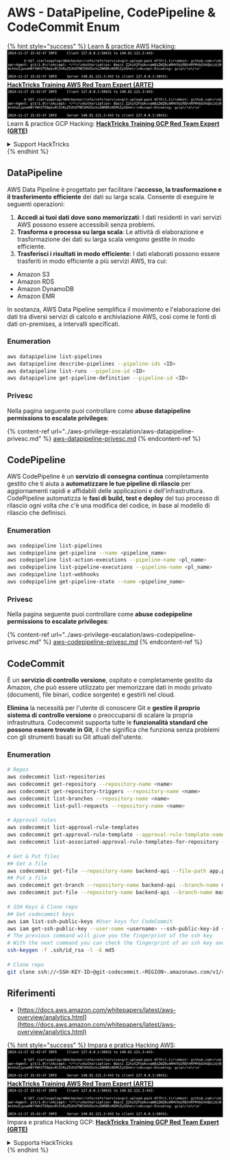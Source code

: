 # AWS - DataPipeline, CodePipeline & CodeCommit Enum

{% hint style="success" %}
Learn & practice AWS Hacking:<img src="../../../.gitbook/assets/image (1).png" alt="" data-size="line">[**HackTricks Training AWS Red Team Expert (ARTE)**](https://training.hacktricks.xyz/courses/arte)<img src="../../../.gitbook/assets/image (1).png" alt="" data-size="line">\
Learn & practice GCP Hacking: <img src="../../../.gitbook/assets/image (2).png" alt="" data-size="line">[**HackTricks Training GCP Red Team Expert (GRTE)**<img src="../../../.gitbook/assets/image (2).png" alt="" data-size="line">](https://training.hacktricks.xyz/courses/grte)

<details>

<summary>Support HackTricks</summary>

* Check the [**subscription plans**](https://github.com/sponsors/carlospolop)!
* **Join the** 💬 [**Discord group**](https://discord.gg/hRep4RUj7f) or the [**telegram group**](https://t.me/peass) or **follow** us on **Twitter** 🐦 [**@hacktricks\_live**](https://twitter.com/hacktricks\_live)**.**
* **Share hacking tricks by submitting PRs to the** [**HackTricks**](https://github.com/carlospolop/hacktricks) and [**HackTricks Cloud**](https://github.com/carlospolop/hacktricks-cloud) github repos.

</details>
{% endhint %}

## DataPipeline

AWS Data Pipeline è progettato per facilitare l'**accesso, la trasformazione e il trasferimento efficiente** dei dati su larga scala. Consente di eseguire le seguenti operazioni:

1. **Accedi ai tuoi dati dove sono memorizzati**: I dati residenti in vari servizi AWS possono essere accessibili senza problemi.
2. **Trasforma e processa su larga scala**: Le attività di elaborazione e trasformazione dei dati su larga scala vengono gestite in modo efficiente.
3. **Trasferisci i risultati in modo efficiente**: I dati elaborati possono essere trasferiti in modo efficiente a più servizi AWS, tra cui:
* Amazon S3
* Amazon RDS
* Amazon DynamoDB
* Amazon EMR

In sostanza, AWS Data Pipeline semplifica il movimento e l'elaborazione dei dati tra diversi servizi di calcolo e archiviazione AWS, così come le fonti di dati on-premises, a intervalli specificati.

### Enumeration
```bash
aws datapipeline list-pipelines
aws datapipeline describe-pipelines --pipeline-ids <ID>
aws datapipeline list-runs --pipeline-id <ID>
aws datapipeline get-pipeline-definition --pipeline-id <ID>
```
### Privesc

Nella pagina seguente puoi controllare come **abuse datapipeline permissions to escalate privileges**:

{% content-ref url="../aws-privilege-escalation/aws-datapipeline-privesc.md" %}
[aws-datapipeline-privesc.md](../aws-privilege-escalation/aws-datapipeline-privesc.md)
{% endcontent-ref %}

## CodePipeline

AWS CodePipeline è un **servizio di consegna continua** completamente gestito che ti aiuta a **automatizzare le tue pipeline di rilascio** per aggiornamenti rapidi e affidabili delle applicazioni e dell'infrastruttura. CodePipeline automatizza le **fasi di build, test e deploy** del tuo processo di rilascio ogni volta che c'è una modifica del codice, in base al modello di rilascio che definisci.

### Enumeration
```bash
aws codepipeline list-pipelines
aws codepipeline get-pipeline --name <pipeline_name>
aws codepipeline list-action-executions --pipeline-name <pl_name>
aws codepipeline list-pipeline-executions --pipeline-name <pl_name>
aws codepipeline list-webhooks
aws codepipeline get-pipeline-state --name <pipeline_name>
```
### Privesc

Nella pagina seguente puoi controllare come **abuse codepipeline permissions to escalate privileges**:

{% content-ref url="../aws-privilege-escalation/aws-codepipeline-privesc.md" %}
[aws-codepipeline-privesc.md](../aws-privilege-escalation/aws-codepipeline-privesc.md)
{% endcontent-ref %}

## CodeCommit

È un **servizio di controllo versione**, ospitato e completamente gestito da Amazon, che può essere utilizzato per memorizzare dati in modo privato (documenti, file binari, codice sorgente) e gestirli nel cloud.

**Elimina** la necessità per l'utente di conoscere Git e **gestire il proprio sistema di controllo versione** o preoccuparsi di scalare la propria infrastruttura. Codecommit supporta tutte le **funzionalità standard che possono essere trovate in Git**, il che significa che funziona senza problemi con gli strumenti basati su Git attuali dell'utente.

### Enumeration
```bash
# Repos
aws codecommit list-repositories
aws codecommit get-repository --repository-name <name>
aws codecommit get-repository-triggers --repository-name <name>
aws codecommit list-branches --repository-name <name>
aws codecommit list-pull-requests --repository-name <name>

# Approval rules
aws codecommit list-approval-rule-templates
aws codecommit get-approval-rule-template --approval-rule-template-name <name>
aws codecommit list-associated-approval-rule-templates-for-repository --repository-name <name>

# Get & Put files
## Get a file
aws codecommit get-file --repository-name backend-api --file-path app.py
## Put a file
aws codecommit get-branch --repository-name backend-api --branch-name master
aws codecommit put-file --repository-name backend-api --branch-name master --file-content fileb://./app.py --file-path app.py --parent-commit-id <commit-id>

# SSH Keys & Clone repo
## Get codecommit keys
aws iam list-ssh-public-keys #User keys for CodeCommit
aws iam get-ssh-public-key --user-name <username> --ssh-public-key-id <id> --encoding SSH #Get public key with metadata
# The previous command will give you the fingerprint of the ssh key
# With the next command you can check the fingerprint of an ssh key and compare them
ssh-keygen -f .ssh/id_rsa -l -E md5

# Clone repo
git clone ssh://<SSH-KEY-ID>@git-codecommit.<REGION>.amazonaws.com/v1/repos/<repo-name>
```
## Riferimenti

* [https://docs.aws.amazon.com/whitepapers/latest/aws-overview/analytics.html](https://docs.aws.amazon.com/whitepapers/latest/aws-overview/analytics.html)

{% hint style="success" %}
Impara e pratica Hacking AWS:<img src="../../../.gitbook/assets/image (1).png" alt="" data-size="line">[**HackTricks Training AWS Red Team Expert (ARTE)**](https://training.hacktricks.xyz/courses/arte)<img src="../../../.gitbook/assets/image (1).png" alt="" data-size="line">\
Impara e pratica Hacking GCP: <img src="../../../.gitbook/assets/image (2).png" alt="" data-size="line">[**HackTricks Training GCP Red Team Expert (GRTE)**<img src="../../../.gitbook/assets/image (2).png" alt="" data-size="line">](https://training.hacktricks.xyz/courses/grte)

<details>

<summary>Supporta HackTricks</summary>

* Controlla i [**piani di abbonamento**](https://github.com/sponsors/carlospolop)!
* **Unisciti al** 💬 [**gruppo Discord**](https://discord.gg/hRep4RUj7f) o al [**gruppo telegram**](https://t.me/peass) o **seguici** su **Twitter** 🐦 [**@hacktricks\_live**](https://twitter.com/hacktricks\_live)**.**
* **Condividi trucchi di hacking inviando PR ai** [**HackTricks**](https://github.com/carlospolop/hacktricks) e [**HackTricks Cloud**](https://github.com/carlospolop/hacktricks-cloud) repos su github.

</details>
{% endhint %}
